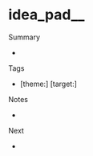 # idea_pad_<YYYYMMDD>_<slug>

Summary
- <one-line>

Tags
- [theme:<topic>] [target:<dept>]

Notes
- <bullets or prose>

Next
- <handoff or keep in pad>
